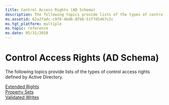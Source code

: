 ```yaml
---
title: Control Access Rights (AD Schema)
description: The following topics provide lists of the types of control access rights defined by Active Directory.
ms.assetid: 62a2fadc-c9f8-4bd6-8fb6-51f7d5467c2c
ms.tgt_platform: multiple
ms.topic: reference
ms.date: 05/31/2018
---
```


# Control Access Rights (AD Schema)

The following topics provide lists of the types of control access rights defined by Active Directory.

<dl>

[Extended Rights](extended-rights.md)  
[Property Sets](property-sets.md)  
[Validated Writes](validated-writes.md)  
</dl>

 

 




